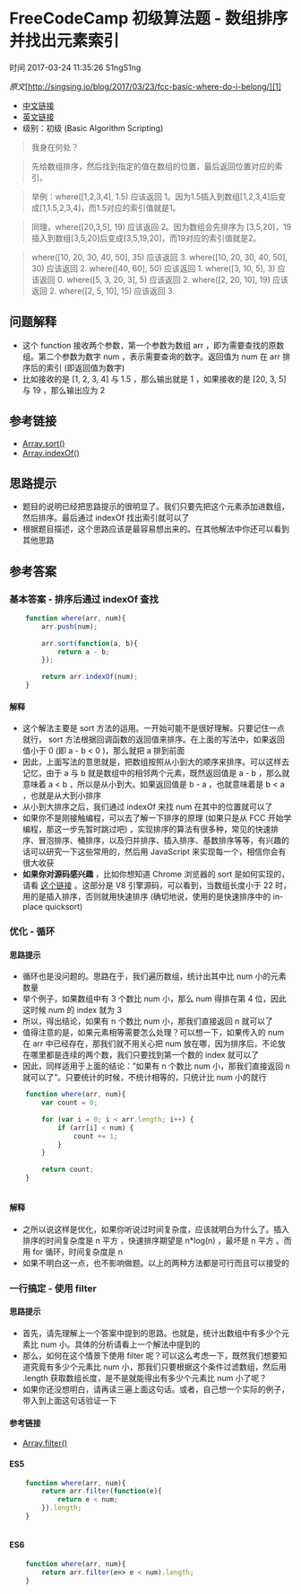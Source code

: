 # FreeCodeCamp 初级算法题 - 数组排序并找出元素索引

 时间 2017-03-24 11:35:26  S1ngS1ng

_原文_[http://singsing.io/blog/2017/03/23/fcc-basic-where-do-i-belong/][1]



* [中文链接][3]
* [英文链接][4]
* 级别：初级 (Basic Algorithm Scripting)

> 我身在何处？

> 先给数组排序，然后找到指定的值在数组的位置，最后返回位置对应的索引。

> 举例：where([1,2,3,4], 1.5) 应该返回 1。因为1.5插入到数组[1,2,3,4]后变成[1,1.5,2,3,4]，而1.5对应的索引值就是1。

> 同理，where([20,3,5], 19) 应该返回 2。因为数组会先排序为 [3,5,20]，19插入到数组[3,5,20]后变成[3,5,19,20]，而19对应的索引值就是2。

> where([10, 20, 30, 40, 50], 35) 应该返回 3.
> where([10, 20, 30, 40, 50], 30) 应该返回 2.
> where([40, 60], 50) 应该返回 1.
> where([3, 10, 5], 3) 应该返回 0.
> where([5, 3, 20, 3], 5) 应该返回 2.
> where([2, 20, 10], 19) 应该返回 2.
> where([2, 5, 10], 15) 应该返回 3.


## 问题解释 

* 这个 function 接收两个参数，第一个参数为数组 arr ，即为需要查找的原数组。第二个参数为数字 num ，表示需要查询的数字。返回值为 num 在 arr 排序后的索引 (即返回值为数字)
* 比如接收的是 [1, 2, 3, 4] 与 1.5 ，那么输出就是 1 ，如果接收的是 [20, 3, 5] 与 19 ，那么输出应为 2

## 参考链接 

* [Array.sort()][5]
* [Array.indexOf()][6]

## 思路提示 

* 题目的说明已经把思路提示的很明显了。我们只要先把这个元素添加进数组，然后排序。最后通过 indexOf 找出索引就可以了
* 根据题目描述，这个思路应该是最容易想出来的。在其他解法中你还可以看到其他思路

## 参考答案 

### 基本答案 - 排序后通过 indexOf 查找 
```js
    function where(arr, num){
        arr.push(num);
        
        arr.sort(function(a, b){
            return a - b;
        });
    
        return arr.indexOf(num);
    }
```

#### 解释 

* 这个解法主要是 sort 方法的运用。一开始可能不是很好理解。只要记住一点就行， sort 方法根据回调函数的返回值来排序。在上面的写法中，如果返回值小于 0 (即 a - b < 0 )，那么就把 a 排到前面
* 因此，上面写法的意思就是，把数组按照从小到大的顺序来排序。可以这样去记忆，由于 a 与 b 就是数组中的相邻两个元素，既然返回值是 a - b ，那么就意味着 a < b ，所以是从小到大。如果返回值是 b - a ，也就意味着是 b < a ，也就是从大到小排序
* 从小到大排序之后，我们通过 indexOf 来找 num 在其中的位置就可以了
* 如果你不是刚接触编程，可以去了解一下排序的原理 (如果只是从 FCC 开始学编程，那这一步先暂时跳过吧) ，实现排序的算法有很多种，常见的快速排序、冒泡排序、桶排序，以及归并排序、插入排序、基数排序等等，有兴趣的话可以研究一下这些常用的，然后用 JavaScript 来实现每一个，相信你会有很大收获
* **如果你对源码感兴趣** ，比如你想知道 Chrome 浏览器的 sort 是如何实现的，请看 [这个链接][7] 。这部分是 V8 引擎源码，可以看到，当数组长度小于 22 时，用的是插入排序，否则就用快速排序 (确切地说，使用的是快速排序中的 in-place quicksort)

### 优化 - 循环 

#### 思路提示 

* 循环也是没问题的。思路在于，我们遍历数组，统计出其中比 num 小的元素数量
* 举个例子，如果数组中有 3 个数比 num 小，那么 num 得排在第 4 位，因此这时候 num 的 index 就为 3
* 所以，得出结论，如果有 n 个数比 num 小，那我们直接返回 n 就可以了
* 值得注意的是，如果元素相等需要怎么处理？可以想一下，如果传入的 num 在 arr 中已经存在，那我们就不用关心把 num 放在哪，因为排序后，不论放在哪里都是连续的两个数，我们只要找到第一个数的 index 就可以了
* 因此，同样适用于上面的结论：”如果有 n 个数比 num 小，那我们直接返回 n 就可以了”。只要统计的时候，不统计相等的，只统计比 num 小的就行
```js
    function where(arr, num){
        var count = 0;
    
        for (var i = 0; i < arr.length; i++) {
            if (arr[i] < num) {
                count += 1;
            }
        }
    
        return count;
    }
    
```
#### 解释 

* 之所以说这样是优化，如果你听说过时间复杂度，应该就明白为什么了。插入排序的时间复杂度是 n 平方 ，快速排序期望是 n*log(n) ，最坏是 n 平方 。而用 for 循环，时间复杂度是 n
* 如果不明白这一点，也不影响做题。以上的两种方法都是可行而且可以接受的

### 一行搞定 - 使用 filter 

#### 思路提示 

* 首先，请先理解上一个答案中提到的思路。也就是，统计出数组中有多少个元素比 num 小。具体的分析请看上一个解法中提到的
* 那么，如何在这个情景下使用 filter 呢？可以这么考虑一下，既然我们想要知道究竟有多少个元素比 num 小，那我们只要根据这个条件过滤数组，然后用 .length 获取数组长度，是不是就能得出有多少个元素比 num 小了呢？
* 如果你还没想明白，请再读三遍上面这句话。或者，自己想一个实际的例子，带入到上面这句话验证一下

#### 参考链接 

* [Array.filter()][8]

#### ES5 
```js
    function where(arr, num){
        return arr.filter(function(e){
            return e < num;
        }).length;
    }
    
```
#### ES6 
```js
    function where(arr, num){
        return arr.filter(e=> e < num).length;
    }
```
[1]: http://singsing.io/blog/2017/03/23/fcc-basic-where-do-i-belong/?utm_source=tuicool&utm_medium=referral
[3]: https://www.freecodecamp.cn/challenges/where-do-i-belong
[4]: https://www.freecodecamp.com/challenges/where-do-i-belong
[5]: https://developer.mozilla.org/zh-CN/docs/Web/JavaScript/Reference/Global_Objects/Array/sort
[6]: https://developer.mozilla.org/zh-CN/docs/Web/JavaScript/Reference/Global_Objects/Array/indexOf
[7]: https://github.com/v8/v8/blob/40aed9791fae1f168649371c87fe86447a81ff35/src/js/array.js#L709-L739
[8]: https://developer.mozilla.org/zh-CN/docs/Web/JavaScript/Reference/Global_Objects/Array/filter